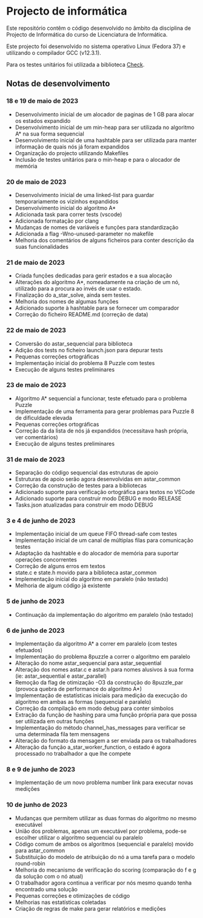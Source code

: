 # Projecto de informática 

Este repositório contêm o código desenvolvido no âmbito da disciplina de Projecto de Informática do curso de Licenciatura de Informática. 

Este projecto foi desenvolvido no sistema operativo Linux (Fedora 37) e utilizando o compilador GCC (v12.3.1).

Para os testes unitários foi utilizada a biblioteca [Check](https://libcheck.github.io/check/). 

## Notas de desenvolvimento

### 18 e 19 de maio de 2023 

* Desenvolvimento inicial de um alocador de paginas de 1 GB para alocar os estados expandido
* Desenvolvimento inicial de um min-heap para ser utilizada no algoritmo A* na sua forma sequencial
* Desenvolvimento inicial de uma hashtable para ser utilizada para manter informação de quais nós já foram expandidos
* Organização do projecto utilizando Makefiles
* Inclusão de testes unitários para o min-heap e para o alocador de memória

### 20 de maio de 2023

* Desenvolvimento inicial de uma linked-list para guardar temporariamente os vizinhos expandidos
* Desenvolvimento inicial do algoritmo A*
* Adicionada task para correr tests (vscode)
* Adicionada formatação por clang
* Mudanças de nomes de variáveis e funções para standardização
* Adicionada a flag -Wno-unused-parameter no makefile
* Melhoria dos comentários de alguns ficheiros para conter descrição da suas funcionalidades

### 21 de maio de 2023

* Criada funções dedicadas para gerir estados e a sua alocação
* Alterações do algoritmo A*, nomeadamente na criação de um nó, utilizado para a procura ao invés de usar o estado. 
* Finalização do a_star_solve, ainda sem testes.
* Melhoria dos nomes de algumas funções
* Adicionado suporte à hashtable para se fornecer um comparador
* Correção do ficheiro README.md (correção de data)

### 22 de maio de 2023

* Conversão do astar_sequencial para biblioteca
* Adição dos tests no ficheiro launch.json para depurar tests
* Pequenas correções ortográficas
* Implementação inicial do problema 8 Puzzle com testes
* Execução de alguns testes preliminares

### 23 de maio de 2023

* Algoritmo A* sequencial a funcionar, teste efetuado para o problema Puzzle
* Implementação de uma ferramenta para gerar problemas para Puzzle 8 de dificuldade elevada
* Pequenas correções ortográficas
* Correção da da lista de nós já expandidos (necessitava hash própria, ver comentários)
* Execução de alguns testes preliminares

### 31 de maio de 2023

* Separação do código sequencial das estruturas de apoio
* Estruturas de apoio serão agora desenvolvidas em astar_common
* Correção da construção de testes para a bibliotecas
* Adicionado suporte para verificação ortográfica para textos no VSCode
* Adicionado suporte para construir modo DEBUG e modo RELEASE
* Tasks.json atualizadas para construir em modo DEBUG

### 3 e 4 de junho de 2023

* Implementação inicial de um queue FIFO thread-safe com testes
* Implementação inicial de um canal de múltiplas filas para comunicação testes
* Adaptação da hashtable e do alocador de memória para suportar operações concorrentes
* Correção de alguns erros em textos
* state.c e state.h movido para a biblioteca astar_common
* Implementação inicial do algoritmo em paralelo (não testado)
* Melhoria de algum código já existente

### 5 de junho de 2023

* Continuação da implementação do algoritmo em paralelo (não testado)

### 6 de junho de 2023

* Implementação da algoritmo A* a correr em paralelo (com testes efetuados)
* Implementação do problema 8puzzle a correr o algoritmo em paralelo
* Alteração do nome astar_sequencial para astar_sequential
* Alteração dos nomes astar.c e astar.h para nomes alusivos à sua forma (ie: astar_sequential e astar_parallel)
* Remoção da flag de otimização -O3 da construção do 8puzzle_par (provoca quebra de performance do algoritmo A*)
* Implementação de estatísticas iniciais para medição da execução do algoritmo em ambas as formas (sequencial e paralelo)
* Correção da compilação em modo debug para conter símbolos
* Extração da função de hashing para uma função própria para que possa ser utilizada em outras funções
* Implementação do método channel_has_messages para verificar se uma determinada fila tem mensagens
* Alteração do formato da mensagem a ser enviada para os trabalhadores
* Alteração da função a_star_worker_function, o estado é agora processado no trabalhador a que lhe compete

### 8 e 9 de junho de 2023

* Implementação de um novo problema number link para executar novas medições

### 10 de junho de 2023

* Mudanças que permitem utilizar as duas formas do algoritmo no mesmo executável
* União dos problemas, apenas um executável por problema, pode-se escolher utilizar o algoritmo sequencial ou paralelo
* Código comum de ambos os algoritmos (sequencial e paralelo) movido para astar_common
* Substituição do modelo de atribuição do nó a uma tarefa para o modelo round-robin 
* Melhoria do mecanismo de verificação do scoring (comparação do f e g da solução com o nó atual)
* O trabalhador agora continua a verificar por nós mesmo quando tenha encontrado uma solução
* Pequenas correções e otimizações de código
* Melhorias nas estatísticas coletadas
* Criação de regras de make para gerar relatórios e medições
